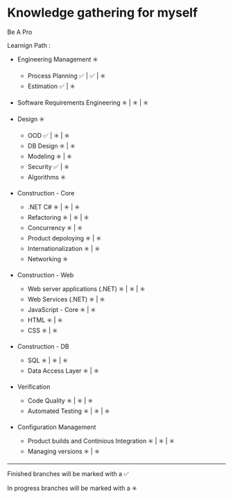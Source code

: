 # **Knowledge gathering for myself**

Be A Pro

Learnign Path : 

- Engineering Management :eight_spoked_asterisk:
    - Process Planning  :white_check_mark: | :white_check_mark: | :eight_spoked_asterisk:
    - Estimation :white_check_mark: | :eight_spoked_asterisk: 
    
- Software Requirements Engineering :eight_spoked_asterisk:  | :eight_spoked_asterisk:  | :eight_spoked_asterisk:

- Design :eight_spoked_asterisk:
    - OOD :white_check_mark: | :eight_spoked_asterisk: | :eight_spoked_asterisk: 
    - DB Design :eight_spoked_asterisk: | :eight_spoked_asterisk: 
    - Modeling :eight_spoked_asterisk: | :eight_spoked_asterisk: 
    - Security :white_check_mark: | :eight_spoked_asterisk: 
    - Algorithms :eight_spoked_asterisk: 
    
- Construction - Core 
    - .NET C# :eight_spoked_asterisk: | :eight_spoked_asterisk: | :eight_spoked_asterisk:
    - Refactoring :eight_spoked_asterisk: | :eight_spoked_asterisk: | :eight_spoked_asterisk:
    - Concurrency :eight_spoked_asterisk: | :eight_spoked_asterisk: 
    - Product depoloying :eight_spoked_asterisk: | :eight_spoked_asterisk: 
    - Internationalization :eight_spoked_asterisk: | :eight_spoked_asterisk: 
    - Networking :eight_spoked_asterisk: 

- Construction - Web
    - Web server applications (.NET) :eight_spoked_asterisk: | :eight_spoked_asterisk: | :eight_spoked_asterisk:
    - Web Services (.NET) :eight_spoked_asterisk: | :eight_spoked_asterisk: 
    - JavaScript - Core :eight_spoked_asterisk: | :eight_spoked_asterisk: 
    - HTML :eight_spoked_asterisk: | :eight_spoked_asterisk: 
    - CSS :eight_spoked_asterisk: | :eight_spoked_asterisk: 
    
- Construction - DB
    - SQL :eight_spoked_asterisk: | :eight_spoked_asterisk: | :eight_spoked_asterisk:
    - Data Access Layer :eight_spoked_asterisk: | :eight_spoked_asterisk: 

- Verification
    - Code Quality :eight_spoked_asterisk: | :eight_spoked_asterisk: | :eight_spoked_asterisk:
    - Automated Testing :eight_spoked_asterisk: | :eight_spoked_asterisk: | :eight_spoked_asterisk:

- Configuration Management
    - Product builds and Continious Integration :eight_spoked_asterisk: | :eight_spoked_asterisk: | :eight_spoked_asterisk:
    - Managing versions :eight_spoked_asterisk: | :eight_spoked_asterisk: 


------------------------------------------------------------------------

Finished branches will be marked with a :white_check_mark:

In progress branches will be marked with a :eight_spoked_asterisk:
